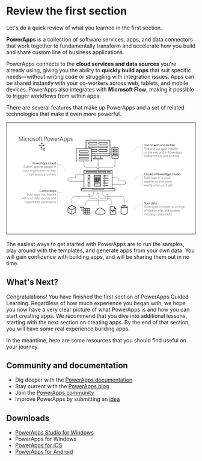 <properties
   pageTitle="Review this section | Microsoft PowerApps"
   description="Review what you learned in this introduction to PowerApps"
   services=""
   suite="powerapps"
   documentationCenter="na"
   authors="mgblythe"
   manager="anneta"
   editor=""
   tags=""
   featuredVideoId=""
   courseDuration="5m"/>

<tags
   ms.service="powerapps"
   ms.devlang="na"
   ms.topic="get-started-article"
   ms.tgt_pltfrm="na"
   ms.workload="na"
   ms.date="10/04/2016"
   ms.author="mblythe"/>

# Review the first section

Let's do a quick review of what you learned in the first section.

**PowerApps** is a collection of software services, apps, and data connectors that work together to fundamentally transform and accelerate how you build and share custom line of business applications.

PowerApps connects to the **cloud services and data sources** you're already using, giving you the ability to **quickly build apps** that suit specific needs—without writing code or struggling with integration issues. Apps can be shared instantly with your co-workers across web, tablets, and mobile devices. PowerApps also integrates with **Microsoft Flow**, making it possible to trigger workflows from within apps.

There are several features that make up PowerApps and a set of related technologies that make it even more powerful.

![Parts of PowerApps](./media/learning-review-section-one/powerapps-parts.png)

The easiest ways to get started with PowerApps are to run the samples, play around with the templates, and generate apps from your own data. You will gain confidence with building apps, and will be sharing them out in no time.

## What's Next?

Congratulations! You have finished the first section of PowerApps Guided Learning. Regardless of how much experience you began with, we hope you now have a very clear picture of what PowerApps is and how you can start creating apps. We recommend that you dive into additional lessons, starting with the next section on creating apps. By the end of that section, you will have some real experience building apps.

In the meantime, here are some resources that you should find useful on your journey.

## Community and documentation

- Dig deeper with the [PowerApps documentation](https://powerapps.microsoft.com/tutorials/getting-started/)
- Stay current with the [PowerApps blog](https://powerapps.microsoft.com/blog/)
- Join the [PowerApps community](https://powerusers.microsoft.com/t5/PowerApps-Community/ct-p/PowerApps1)
- Improve PowerApps by submitting an [idea](https://powerusers.microsoft.com/t5/PowerApps-Ideas/idb-p/PowerAppsIdeas)

## Downloads

- [PowerApps Studio for Windows](https://aka.ms/powerappswin)
- PowerApps for Windows
- [PowerApps for iOS](https://aka.ms/powerappsios)
- [PowerApps for Android](https://aka.ms/powerappsandroid)

